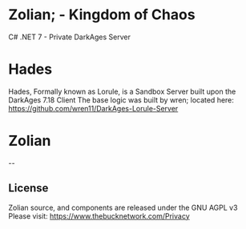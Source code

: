 # Zolian; - Kingdom of Chaos
C# .NET 7 - Private DarkAges Server

# Hades

Hades, Formally known as Lorule, is a Sandbox Server built upon the DarkAges 7.18 Client
The base logic was built by wren; located here: https://github.com/wren11/DarkAges-Lorule-Server

# Zolian

--

## License
Zolian source, and components are released under the GNU AGPL v3
Please visit: https://www.thebucknetwork.com/Privacy
